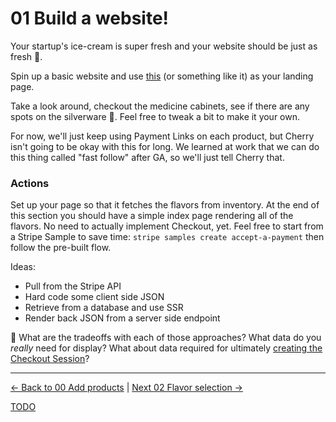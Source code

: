 # 01 Build a website!

Your startup's ice-cream is super fresh and your website should be just as fresh 🍉.

Spin up a basic website and use
[this](https://gist.github.com/cjavilla-stripe/37347c9a3413ad1dd7c6d476fe8fd862)
(or something like it) as your landing page.


Take a look around, checkout the medicine cabinets, see if there are any spots
on the silverware 🥄. Feel free to tweak a bit to make it your own.

For now, we'll just keep using Payment Links on each product, but Cherry isn't going to
be okay with this for long. We learned at work that we can do this thing called
"fast follow" after GA, so we'll just tell Cherry that.


### Actions

Set up your page so that it fetches the flavors from inventory. At the end of
this section you should have a simple index page rendering all of the flavors.
No need to actually implement Checkout, yet. Feel free to start from a Stripe
Sample to save time: `stripe samples create accept-a-payment` then follow the
pre-built flow.


Ideas:

* Pull from the Stripe API
* Hard code some client side JSON
* Retrieve from a database and use SSR
* Render back JSON from a server side endpoint


🧠 What are the tradeoffs with each of those approaches? What data do you
_really_ need for display? What about data required for ultimately [creating the
Checkout Session](https://stripe.com/docs/api/checkout/sessions/create)?


---

[<- Back to 00 Add products](./00-add-products.md)
|
[Next 02 Flavor selection ->](./02-flavor-selection.md)


[TODO](../TODO.md)
